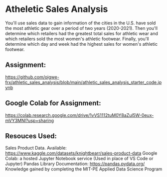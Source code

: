 # Atheletic Sales Analysis


You'll use sales data to gain information of the cities in the U.S. have sold the most athletic gear over a period of two years (2020-2021). Then you'll determine which retailers had the greatest total sales for athletic wear and which retailers sold the most women's athletic footwear. Finally, you'll determine which day and week had the highest sales for women's athletic footwear.

## Assignment: 
https://github.com/oigwe-frx/athletic_sales_analysis/blob/main/athletic_sales_analysis_starter_code.ipynb

## Google Colab for Assignment: 
https://colab.research.google.com/drive/1vVS1112tuM0Y8aZul5W-0eux-mVY3MNl?usp=sharing

## Resouces Used:
Sales Product Data. Available: https://www.kaggle.com/datasets/knightbearr/sales-product-data
Google Colab: a hosted Jupyter Notebook service (Used in place of VS Code or Jupyter)
Pandas Library Documentation: https://pandas.pydata.org/
Knowledge gained by completing the MIT-PE Applied Data Science Program
